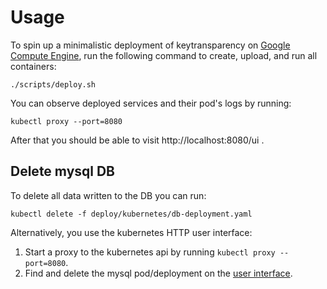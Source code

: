 # Usage

To spin up a minimalistic deployment of keytransparency on 
[Google Compute Engine](https://cloud.google.com/sdk/gcloud/), run the following 
command to create, upload, and run all containers:
```
./scripts/deploy.sh
```
You can observe deployed services and their pod's logs by running:
```
kubectl proxy --port=8080
```
After that you should be able to visit http://localhost:8080/ui .

## Delete mysql DB
To delete all data written to the DB you can run:
```
kubectl delete -f deploy/kubernetes/db-deployment.yaml
```
Alternatively, you use the kubernetes HTTP user interface:
 1) Start a proxy to the kubernetes api by running `kubectl proxy --port=8080`.
 2) Find and delete the mysql pod/deployment on the 
 [user interface](http://localhost:8080/ui).
 
